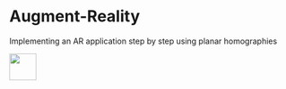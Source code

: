 # Augment-Reality
Implementing an AR application step by step using planar homographies


<img src="(https://user-images.githubusercontent.com/50088458/67061091-065e6400-f114-11e9-8aa0-415242b3fd52.jpg" width="48">
